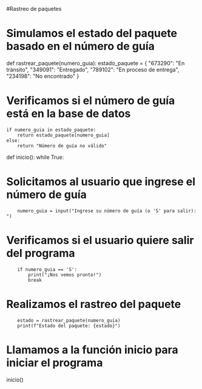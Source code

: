 #Rastreo de paquetes

# Simulamos el estado del paquete basado en el número de guía

def rastrear_paquete(numero_guia):
    estado_paquete = {
        "673290": "En tránsito",
        "349091": "Entregado",
        "789102": "En proceso de entrega",
        "234198": "No encontrado"
    }
    
# Verificamos si el número de guía está en la base de datos
    if numero_guia in estado_paquete:
        return estado_paquete[numero_guia]
    else:
        return "Número de guía no válido"


def inicio():
    while True:
# Solicitamos al usuario que ingrese el número de guía
        numero_guia = input("Ingrese su número de guía (o 'S' para salir): ")
        
# Verificamos si el usuario quiere salir del programa
        if numero_guia == 'S':
            print("¡Nos vemos pronto!")
            break
    
# Realizamos el rastreo del paquete
        estado = rastrear_paquete(numero_guia)
        print(f"Estado del paquete: {estado}")

# Llamamos a la función inicio para iniciar el programa
inicio()
